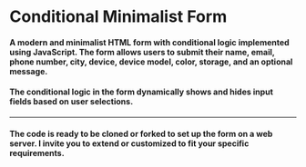 # Conditional Minimalist Form
#### A modern and minimalist HTML form with conditional logic implemented using JavaScript. The form allows users to submit their name, email, phone number, city, device, device model, color, storage, and an optional message. 
#### The conditional logic in the form dynamically shows and hides input fields based on user selections.
----
#### The code is ready to be cloned or forked to set up the form on a web server. I invite you to extend or customized to fit your specific requirements.
